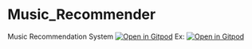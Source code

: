 # Music_Recommender
Music Recommendation System
[![Open in Gitpod](https://gitpod.io/button/open-in-gitpod.svg)](https://gitpod.io/#<project-url>)
Ex: [![Open in Gitpod](https://gitpod.io/button/open-in-gitpod.svg)](https://gitpod.io/#https://github.com/trantuananh-123/Music_Recommender)
